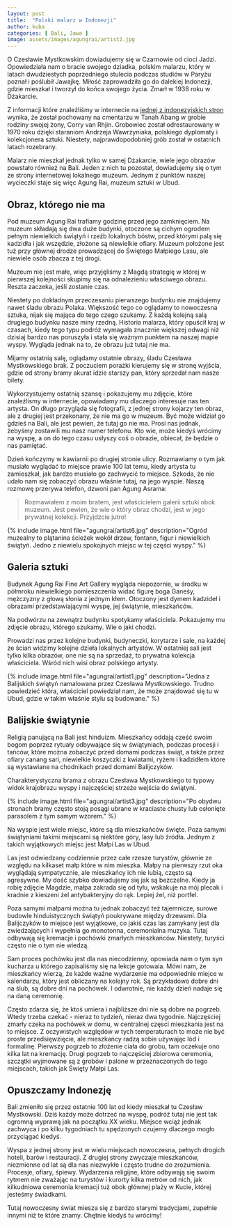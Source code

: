 ```yaml
---
layout: post
title:  "Polski malarz w Indonezji"
author: kuba
categories: [ Bali, Jawa ]
image: assets/images/agungrai/artist2.jpg
---
```


O Czesławie Mystkowskim dowiadujemy się w Czarnowie od cioci Jadzi. Opowiedziała nam o bracie swojego dziadka, polskim malarzu, który w latach dwudziestych poprzedniego stulecia podczas studiów w Paryżu poznał i poślubił Jawajkę. Miłość zaprowadziła go do dalekiej Indonezji, gdzie mieszkał i tworzył do końca swojego życia. Zmarł w 1938 roku w Dżakarcie. 

Z informacji które znaleźliśmy w internecie na <a href="https://investigasi.tempo.co/207/czeslaw-mystkowski-pelukis-polandia-yang-jatuh-cinta-pada-indonesia">jednej z indonezyjskich stron</a> wynika, że został pochowany na cmentarzu w Tanah Abang w grobie rodziny swojej żony, Corry van Rhjin. Grobowiec został odrestaurowany w 1970 roku dzięki staraniom Andrzeja Wawrzyniaka, polskiego dyplomaty i kolekcjonera sztuki. Niestety, najprawdopodobniej grób został w ostatnich latach rozebrany. 

Malarz nie mieszkał jednak tylko w samej Dżakarcie, wiele jego obrazów powstało również na Bali. Jeden z nich tu pozostał, dowiadujemy się o tym ze strony internetowej lokalnego muzeum. Jednym z punktów naszej wycieczki staje się więc Agung Rai, muzeum sztuki w Ubud. 

## Obraz, którego nie ma

Pod muzeum Agung Rai trafiamy godzinę przed jego zamknięciem. Na muzeum składają się dwa duże budynki, otoczone są cichym ogrodem pełnym niewielkich świątyń i rzeźb lokalnych bóstw, przed którymi palą się kadzidła i jak wszędzie, złożone są niewielkie ofiary. Muzeum położone jest tuż przy głównej drodze prowadzącej do Świętego Małpiego Lasu, ale niewiele osób zbacza z tej drogi. 

Muzeum nie jest małe, więc przyjęliśmy z Magdą strategię w której w pierwszej kolejności skupimy się na odnalezieniu właściwego obrazu. Reszta zaczeka, jeśli zostanie czas. 

Niestety po dokładnym przeczesaniu pierwszego budynku nie znajdujemy nawet śladu obrazu Polaka. Większość tego co oglądamy to nowoczesna sztuka, nijak się mająca do tego czego szukamy. Z każdą kolejną salą drugiego budynku nasze miny rzedną. Historia malarza, który opuścił kraj w czasach, kiedy tego typu podróż wymagała znacznie większej odwagi niż dzisiaj bardzo nas poruszyła i stała się ważnym punktem na naszej mapie wyspy. Wygląda jednak na to, że obrazu już tutaj nie ma.

Mijamy ostatnią salę, oglądamy ostatnie obrazy, śladu Czesława Mystkowskiego brak. Z poczuciem porażki kierujemy się w stronę wyjścia, gdzie od strony bramy akurat idzie starszy pan, który sprzedał nam nasze bilety. 

Wykorzystujemy ostatnią szansę i pokazujemy mu zdjęcie, które znaleźlismy w internecie, opowiadamy mu dlaczego interesuje nas ten artysta. On długo przygląda się fotografii, z jednej strony kojarzy ten obraz, ale z drugiej jest przekonany, że nie ma go w muzeum. Być może widział go gdzieś na Bali, ale jest pewien, że tutaj go nie ma. Prosi nas jednak, żebyśmy zostawili mu nasz numer telefonu. Kto wie, może kiedyś wrócimy na wyspę, a on do tego czasu usłyszy coś o obrazie, obiecał, że będzie o nas pamiętać.

Dzień kończymy w kawiarnii po drugiej stronie ulicy. Rozmawiamy o tym jak musiało wyglądać to miejsce prawie 100 lat temu, kiedy artysta tu zamieszkał, jak bardzo musiało go zachwycić to miejsce. Szkoda, że nie udało nam się zobaczyć obrazu właśnie tutaj, na jego wyspie. Naszą rozmowę przerywa telefon, dzwoni pan Agung Asrama:

> Rozmawiałem z moim bratem, jest właścicielem galerii sztuki obok muzeum. Jest pewien, że wie o który obraz chodzi, jest w jego prywatnej kolekcji. Przyjdzcie jutro!

{% include image.html file="agungrai/artist6.jpg" description="Ogród muzealny to plątanina ścieżek wokół drzew, fontann, figur i niewielkich świątyń. Jedno z niewielu spokojnych miejsc w tej części wyspy." %}

## Galeria sztuki

Budynek Agung Rai Fine Art Gallery wygląda niepozornie, w środku w półmroku niewielkiego pomieszczenia widać figurę boga Ganeśy, mężczyzny z głową słonia z jednym kłem. Otoczony jest dymem kadzideł i obrazami przedstawiającymi wyspę, jej świątynie, mieszkańców. 

Na podwórzu na zewnątrz budynku spotykamy właściciela. Pokazujemy mu zdjęcie obrazu, którego szukamy. Wie o jaki chodzi. 

Prowadzi nas przez kolejne budynki, budyneczki, korytarze i sale, na każdej ze ścian widzimy kolejne dzieła lokalnych artystów. W ostatniej sali jest tylko kilka obrazów, one nie są na sprzedaż, to prywatna kolekcja właściciela. Wśród nich wisi obraz polskiego artysty.

{% include image.html file="agungrai/artist1.jpg" description="Jedna z Balijskich świątyń namalowana przez Czesława Mystkowskiego. Trudno powiedzieć która, właściciel powiedział nam, że może znajdować się tu w Ubud, gdzie w takim właśnie stylu są budowane." %}

## Balijskie świątynie

Religią panującą na Bali jest hinduizm. Mieszkańcy oddają cześć swoim bogom poprzez rytuały odbywające się w świątyniach, podczas procesji i tańców, które można zobaczyć przed domami podczas świąt, a także przez ofiary canang sari, niewielkie koszyczki z kwiatami, ryżem i kadzidłem które są wystawiane na chodnikach przed domami Balijczyków.

Charakterystyczna brama z obrazu Czesława Mystkowskiego to typowy widok krajobrazu wyspy i najczęściej strzeże wejścia do świątyni. 

{% include image.html file="agungrai/artist3.jpg" description="Po obydwu stronach bramy często stoją posągi ubrane w kraciaste chusty lub osłonięte parasolem z tym samym wzorem." %}

Na wyspie jest wiele miejsc, które są dla mieszkańców święte. Poza samymi świątyniami takimi miejscami są niektóre góry, lasy lub źródła. Jednym z takich wyjątkowych miejsc jest Małpi Las w Ubud. 

Las jest odwiedzany codziennie przez całe rzesze turystów, głównie ze względu na kilkaset małp które w nim mieszka. Małpy na pierwszy rzut oka wyglądają sympatycznie, ale mieszkańcy ich nie lubią, często są agresywne. My dość szybko dowiadujemy się jak są bezczelne. Kiedy ja robię zdjęcie Magdzie, małpa zakrada się od tyłu, wskakuje na mój plecak i kradnie z kieszeni żel antybakteryjny do rąk. Lepiej żel, niż portfel.

Poza samymi małpami można tu jednak zobaczyć też tajemnicze, surowe budowle hinduistycznych świątyń poukrywane między drzewami. Dla Balijczyków to miejsce jest wyjątkowe, co jakiś czas las zamykany jest dla zwiedzających i wypełnia go monotonna, ceremonialna muzyka. Tutaj odbywają się kremacje i pochówki zmarłych mieszkańców. Niestety, turyści często nie o tym nie wiedzą.

Sam proces pochówku jest dla nas niecodzienny, opowiada nam o tym syn kucharza u którego zapisaliśmy się na lekcje gotowaia. Mówi nam, że mieszkańcy wierzą, że każde ważne wydarzenie ma odpowiednie miejce w kalendarzu, który jest obliczany na kolejny rok. Są przykładowo dobre dni na ślub, są dobre dni na pochówek. I odwrotnie, nie każdy dzień nadaje się na daną ceremonię.

Często zdarza się, że ktoś umiera i najbliższe dni nie są dobre na pogrzeb. Wtedy trzeba czekać - nieraz to tydzień, nieraz dwa tygodnie. Najczęściej zmarły czeka na pochówek w domu, w centralnej częsci mieszkania jest na to miejsce. Z oczywistych względów w tych temperaturach to może nie być proste przedsięwzięcie, ale mieszkańcy radzą sobie używając lód i formalinę. Pierwszy pogrzeb to złożenie ciała do grobu, tam oczekuje ono kilka lat na kremację. Drugi pogrzeb to najczęściej zbiorowa ceremonia, szczątki wyjmowane są z grobów i palone w przeznaczonych do tego miejscach, takich jak Święty Małpi Las.

## Opuszczamy Indonezję

Bali zmieniło się przez ostatnie 100 lat od kiedy mieszkał tu Czesław Mystkowski. Dziś każdy może dotrzeć na wyspę, podróż tutaj nie jest tak ogromną wyprawą jak na początku XX wieku. Miejsce wciąż jednak zachwyca i po kilku tygodniach tu spędzonych czujemy dlaczego mogło przyciągać kiedyś. 

Wyspa z jednej strony jest w wielu miejscach nowoczesna, pełnych drogich hoteli, barów i restauracji. Z drugiej strony zwyczaje mieszkańców, niezmienne od lat są dla nas niezwykłe i często trudne do zrozumienia. Procesje, ofiary, śpiewy. Wydarzenia religijne, które odbywają się swoim rytmem nie zważając na turystów i kurorty kilka metrów od nich, jak kilkudniowa  ceremonia kremacji tuż obok głównej plaży w Kucie, której jesteśmy świadkami.

Tutaj nowoczesny świat miesza się z bardzo starymi tradycjami, zupełnie innymi niż te które znamy. Chętnie kiedyś tu wrócimy!

